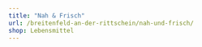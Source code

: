 ```yaml
---
title: "Nah & Frisch"
url: /breitenfeld-an-der-rittschein/nah-und-frisch/
shop: Lebensmittel
---
```

